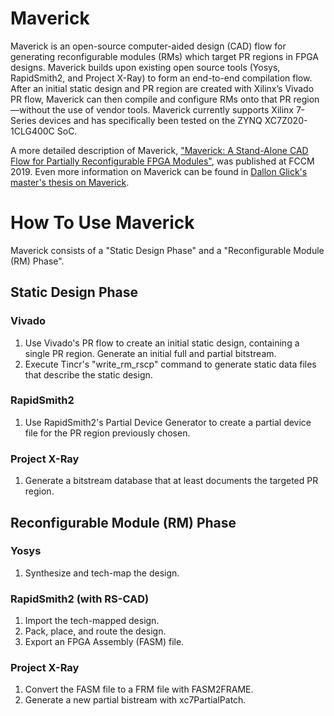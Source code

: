 # Maverick
Maverick is an open-source computer-aided design (CAD) flow for generating reconfigurable modules (RMs) which target PR regions in FPGA designs. Maverick builds upon existing open source tools (Yosys, RapidSmith2, and Project X-Ray) to form an end-to-end compilation flow. After an initial static design and PR region are
created with Xilinx’s Vivado PR flow, Maverick can then compile and configure RMs onto that PR region—without the use of vendor tools. Maverick currently supports Xilinx 7-Series devices and has specifically been tested on the ZYNQ XC7Z020-1CLG400C SoC.

A more detailed description of Maverick, ["Maverick: A Stand-Alone CAD Flow for Partially Reconfigurable FPGA Modules"](https://ieeexplore.ieee.org/document/8735509), was published at FCCM 2019. Even more information on Maverick can be found in [Dallon Glick's master's thesis on Maverick](https://scholarsarchive.byu.edu/etd/7746/).

# How To Use Maverick
Maverick consists of a "Static Design Phase" and a "Reconfigurable Module (RM) Phase".

## Static Design Phase

### Vivado
1. Use Vivado's PR flow to create an initial static design, containing a single PR region. Generate an initial full and partial bitstream.
2. Execute Tincr's "write_rm_rscp" command to generate static data files that describe the static design. 

### RapidSmith2
1. Use RapidSmith2's Partial Device Generator to create a partial device file for the PR region previously chosen.

### Project X-Ray
1. Generate a bitstream database that at least documents the targeted PR region.

## Reconfigurable Module (RM) Phase

### Yosys
1. Synthesize and tech-map the design.

### RapidSmith2 (with RS-CAD)
1. Import the tech-mapped design.
2. Pack, place, and route the design.
3. Export an FPGA Assembly (FASM) file.

### Project X-Ray
1. Convert the FASM file to a FRM file with FASM2FRAME.
2. Generate a new partial bistream with xc7PartialPatch.
